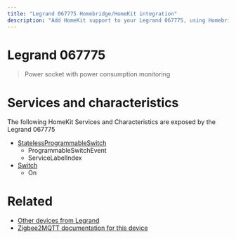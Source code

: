 ```yaml
---
title: "Legrand 067775 Homebridge/HomeKit integration"
description: "Add HomeKit support to your Legrand 067775, using Homebridge, Zigbee2MQTT and homebridge-z2m."
---
```

<!---
This file has been GENERATED using src/docgen/docgen.ts
DO NOT EDIT THIS FILE MANUALLY!
-->
# Legrand 067775
> Power socket with power consumption monitoring


# Services and characteristics
The following HomeKit Services and Characteristics are exposed by
the Legrand 067775

* [StatelessProgrammableSwitch](../../action.md)
  * ProgrammableSwitchEvent
  * ServiceLabelIndex
* [Switch](../../switch.md)
  * On


# Related
* [Other devices from Legrand](../index.md#legrand)
* [Zigbee2MQTT documentation for this device](https://www.zigbee2mqtt.io/devices/067775.html)